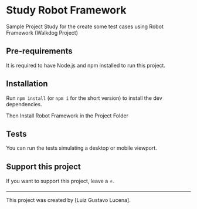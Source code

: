 # Study Robot Framework

Sample Project Study for the create some test cases using Robot Framework (Walkdog Project)

## Pre-requirements

It is required to have Node.js and npm installed to run this project.

## Installation

Run `npm install` (or `npm i` for the short version) to install the dev dependencies.

Then Install Robot Framework in the Project Folder

## Tests

You can run the tests simulating a desktop or mobile viewport.

## Support this project

If you want to support this project, leave a ⭐.

___

This project was created by [Luiz Gustavo Lucena].
